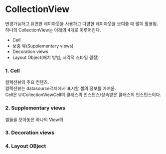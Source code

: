 # CollectionView
변경가능하고 유연한 레이아웃을 사용하고 다양한 레이아웃을 보여줄 때 많이 활용됨.  
하나의 CollectionView는 아래의 4개로 이루어진다.  

- Cell
- 보충 뷰(Supplementary views)
- Decoration views
- Layout Object(배치 방법, 시각적 스타일 결정)

### 1. Cell  
컬렉션뷰의 주요 컨텐츠.  
컬렉션뷰는 datasource객체에서 표시할 셀의 정보를 가져옴.  
Cell은 UICollectionViewCell의 클래스의 인스턴스/상속받은 클래스의 인스턴스이다.  

### 2. Supplementary views
셀들을 모아놓은 하나의 View의 


### 3. Decoration views


### 4. Layout OBject

